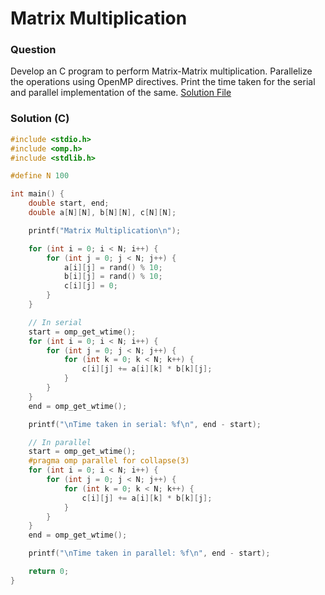 # Matrix Multiplication

### Question

Develop an C program to perform Matrix-Matrix multiplication. Parallelize the operations using OpenMP directives. Print the time taken for the serial and parallel implementation of the same. [Solution File](./solution.c)

### Solution (C)

```C
#include <stdio.h>
#include <omp.h>
#include <stdlib.h>

#define N 100

int main() {
    double start, end;
    double a[N][N], b[N][N], c[N][N];

    printf("Matrix Multiplication\n");

    for (int i = 0; i < N; i++) {
        for (int j = 0; j < N; j++) {
            a[i][j] = rand() % 10;
            b[i][j] = rand() % 10;
            c[i][j] = 0;
        }
    }

    // In serial
    start = omp_get_wtime();
    for (int i = 0; i < N; i++) {
        for (int j = 0; j < N; j++) {
            for (int k = 0; k < N; k++) {
                c[i][j] += a[i][k] * b[k][j];
            }
        }
    }
    end = omp_get_wtime();

    printf("\nTime taken in serial: %f\n", end - start);

    // In parallel
    start = omp_get_wtime();
    #pragma omp parallel for collapse(3)
    for (int i = 0; i < N; i++) {
        for (int j = 0; j < N; j++) {
            for (int k = 0; k < N; k++) {
                c[i][j] += a[i][k] * b[k][j];
            }
        }
    }
    end = omp_get_wtime();

    printf("\nTime taken in parallel: %f\n", end - start);

    return 0;
}
```
